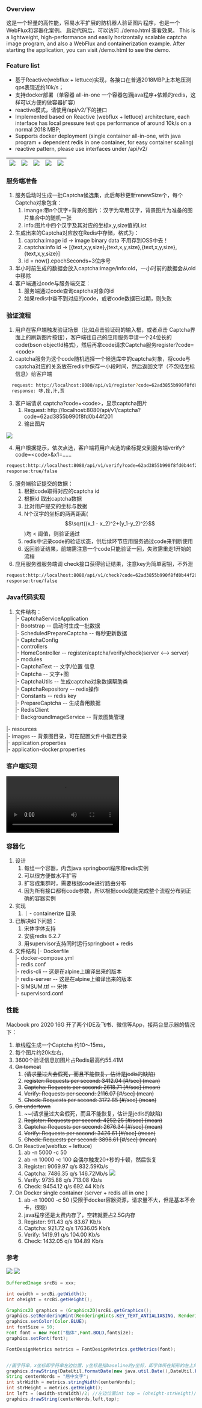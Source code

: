 ### Overview
这是一个轻量的高性能，容易水平扩展的防机器人验证图片程序，也是一个WebFlux和容器化案例。
启动代码后，可以访问 ./demo.html 查看效果。
This is a lightweight, high-performance and easily horizontally scalable captcha image program, and also a WebFlux and containerization example. After starting the application, you can visit /demo.html to see the demo.

### Feature list
* 基于Reactive(webflux + lettuce)实现，各接口在普通2018MBP上本地压测qps表现近约10k/s；
* 支持docker部署（单容器 all-in-one 一个容器包涵java程序+依赖的redis，这样可以方便的做容器扩容）
* reactive模式，请使用/api/v2/下的接口
* Implemented based on Reactive (webflux + lettuce) architecture, each interface has local pressure test qps performance of around 10k/s on a normal 2018 MBP;
* Supports docker deployment (single container all-in-one, with java program + dependent redis in one container, for easy container scaling)
* reactive pattern, please use interfaces under /api/v2/

| ![](./doc/images/demo1.png) | ![](./doc/images/demo2.png) | ![](./doc/images/demo3.png) | ![](./doc/images/demo4.png) | ![](./doc/images/demo5.png) |
|-----------------------------|-----------------------------|-----------------------------|-----------------------------|-----------------------------|

### 服务端准备
1. 服务启动时生成一批Captcha候选集，此后每秒更新renewSize个，每个Captcha对象包含：
   1. imange:带n个汉字+背景的图片：汉字为常用汉字，背景图片为准备的图片集合中的随机一张
   2. info:图片中四个汉字及其对应的坐标x,y,size值的List
2. 生成出来的Captcha对应放在Redis中存储，格式为：
   1. captcha:image <Hash>    id -> image binary data 不用存到OSS中去！
   2. captcha:info <Hash>  id -> [{text,x,y,size},{text,x,y,size},{text,x,y,size},{text,x,y,size}]
   3. id = now().epochSeconds+3位序号
3. 半小时前生成的数据会放入captcha:image/info:old，一小时前的数据会从old中移除
4. 客户端通过code与服务端交互：
   1. 服务端通过code查询captcha对象的id
   2. 如果redis中查不到对应的code，或者code数据已过期，则失败
### 验证流程
1. 用户在客户端触发验证场景（比如点击验证码的输入框，或者点击 Captcha界面上的刷新图片按钮），客户端往自己的应用服务申请一个24位长的code(bson objectId格式)，然后再拿code请求Captcha服务register?code=&lt;code&gt;
2. captcha服务为这个code随机选择一个候选库中的captcha对象，将code与captcha对应的关系放在redis中保存一小段时间，然后返回文字（不包括坐标信息）给客户端
```bash   
  request: http://localhost:8080/api/v1/register?code=62ad3855b990f8fd0b44f201
  response: 哆,拴,汁,贾
 ```
3. 客户端请求 captcha?code=&lt;code&gt;，显示captcha图片
   1. Request: http://localhost:8080/api/v1/captcha?code=62ad3855b990f8fd0b44f201
   2. 输出图片
   
![](./doc/images/demo6.png)

4. 用户根据提示，依次点选，客户端将用户点选的坐标提交到服务端verify?code=&lt;code&gt;&x1=......
```bash
request:http://localhost:8080/api/v1/verify?code=62ad3855b990f8fd0b44f201&x1=123&y1=53&x2=307&y2=72&x3=366&y3=185&x4=184&y4=55
response:true/false
```
5. 服务端验证提交的数据：
   1. 根据code取得对应的captcha id
   2. 根据id 取出captcha数据
   3. 比对用户提交的坐标与数据
   4. N个汉字的坐标的两两距离($$\sqrt{(x_1 - x_2)^2+(y_1-y_2)^2}$$)均 &lt; 阈值，则验证通过
   5. redis中记录code的验证状态，供后续环节应用服务通过code来判断使用
   6. 返回验证结果，前端需注意一个code只能验证一回，失败需重走1开始的流程
6. 应用服务器服务端调 check接口获得验证结果，注意key为简单密钥，不外泄
```bash
request:http://localhost:8080/api/v1/check?code=62ad3855b990f8fd0b44f201&key=&lt;secret-key&gt;
response:true/false
```
### Java代码实现
1. 文件结构：  
   |- CaptchaServiceApplication   
   |- Bootstrap  -- 启动时生成一批数据  
   |- ScheduledPrepareCaptcha  -- 每秒更新数据  
   |- CaptchaConfig  
   |- controllers  
   |- HomeController -- register/captcha/verify/check(server &lt;--&gt; server)<br/>
   |- modules  
   |- CaptchaText  -- 文字/位置 信息  
   |- Captcha -- 文字+图  
   |- CaptchaUtils  -- 生成captcha对象数据帮助类  
   |- CaptchaRepository  -- redis操作  
   |- Constants  -- redis key  
   |- PrepareCaptcha  -- 生成备用数据  
   |- RedisClient  
   |- BackgroundImageService  -- 背景图集管理  
   
|- resources  
|- images  -- 背景图目录，可在配置文件中指定目录  
|- application.properties  
|- application-docker.properties  
### 客户端实现
![demo.mov](./doc/images/demo.mov)

### 容器化
1. 设计
   1. 每组一个容器，内含java springboot程序和redis实例
   2. 可以很方便做水平扩容
   3. 扩容成集群时，需要根据code进行路由分布
   4. 因为所有接口都有code参数，所以根据code就能完成整个流程分布到正确的容器实例
2. 实现
   1. ｜- containerize 目录
3. 已解决如下问题：
   1. 宋体字体支持
   2. 安装redis 6.2.7
   3. 用supervisor支持同时运行springboot + redis
4. 文件结构
|- Dockerfile  
|- docker-compose.yml  
|- redis.conf  
|- redis-cli  -- 这是在alpine上编译出来的版本  
|- redis-server  -- 这是在alpine上编译出来的版本  
|- SIMSUM.ttf  -- 宋体  
|- supervisord.conf   

### 性能
Macbook pro 2020 16G 开了两个IDE及飞书、微信等App，接两台显示器的情况下：
1. 单线程生成一个Captcha 约10～15ms，
2. 每个图片约20k左右，
3. 3600个验证信息加图片占Redis最高约55.41M
4. ~~On tomcat~~
   1. ~~(请求量过大会假死，而且不能恢复，估计是jedis的缺陷)~~
   2. ~~register: Requests per second:    3412.04 [#/sec] (mean)~~
   3. ~~Captcha: Requests per second:    2618.71 [#/sec] (mean)~~
   4. ~~Verify: Requests per second:    2116.07 [#/sec] (mean)~~
   5. ~~Check: Requests per second:    3172.85 [#/sec] (mean)~~
5. ~~On undertown~~
   1. ~~(请求量过大会假死，而且不能恢复，估计是jedis的缺陷)
   2. ~~Register: Requests per second:    4252.25 [#/sec] (mean)~~
   3. ~~Captcha: Requests per second:    2676.34 [#/sec] (mean)~~
   4. ~~Verify: Requests per second:    3426.61 [#/sec] (mean)~~
   5. ~~Check: Requests per second:    3898.61 [#/sec] (mean)~~
6. On Reactive(webflux + lettuce)
   1. ab -n 5000 -c 50
   2. ab -n 10000 -c 100 会偶尔触发20+秒的卡顿，然后恢复
   3. Register:   9069.97 q/s    832.59Kb/s
   4. Captcha:     7486.35 q/s    146.72Mb/s
   ![](./doc/images/demo7.png)
   5. Verify:     9735.88 q/s    713.08 Kb/s
   6. Check:    9454.12 q/s     692.44 Kb/s
7. On Docker single container (server + redis all in one )
   1. ab -n 10000 -c 50 (受限于docker容器资源，请求量不大，但是基本不会卡，很稳)
   2. java程序还是太费内存了，空转就要占2.5G内存
   3. Register:  911.43  q/s     83.67 Kb/s
   4. Captcha:  921.72 q/s      17636.05 Kb/s
   5. Verify:       1419.91  q/s   104.00 Kb/s
   6. Check:      1432.05 q/s   104.89 Kb/s

### 参考
![](./doc/images/demo8.png)
![](./doc/images/demo9.png)
```java
BufferedImage srcBi = xxx;

int owidth = srcBi.getWidth();
int oheight = srcBi.getHeight();

Graphics2D graphics = (Graphics2D)srcBi.getGraphics();
graphics.setRenderingHint(RenderingHints.KEY_TEXT_ANTIALIASING, RenderingHints.VALUE_TEXT_ANTIALIAS_ON);
graphics.setColor(Color.BLUE);
int fontSize = 50;
Font font = new Font("楷体",Font.BOLD,fontSize);
graphics.setFont(font);

FontDesignMetrics metrics = FontDesignMetrics.getMetrics(font);


//画字符串，x坐标即字符串左边位置，y坐标是指baseline的y坐标，即字体所在矩形的左上角y坐标+ascent
graphics.drawString(DateUtil.formatDate(new java.util.Date(),DateUtil.FULL_TRADITION_PATTERN),10,10+metrics.getAscent()); //基线对齐改为顶边对齐
String centerWords = "居中文字";
int strWidth = metrics.stringWidth(centerWords);
int strHeight = metrics.getHeight();
int left = (owidth-strWidth)/2; //左边位置int top = (oheight-strHeight)/2+metrics.getAscent(); //顶边位置+上升距离（原本字体基线位置对准画布的y坐标导致字体偏上ascent距离，加上ascent后下移刚好顶边吻合）
graphics.drawString(centerWords,left,top);
```